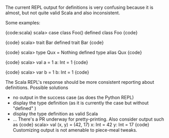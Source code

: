 The current REPL output for definitions is very confusing because it is almost, but not quite valid Scala and also inconsistent.

Some examples:

{code:scala}
scala> case class Foo()
defined class Foo
{code}

{code}
scala> trait Bar
defined trait Bar
{code}

{code}
scala> type Qux = Nothing
defined type alias Qux
{code}

{code}
scala> val a = 1
a: Int = 1
{code}

{code}
scala> var b = 1
b: Int = 1
{code}

The Scala REPL's response should be more consistent reporting about definitions.
Possible solutions
- no output in the success case (as does the Python REPL)
- display the type definition (as it is currently the case but without "defined" )
- display the type definition as valid Scala
- ...
There's a PR underway for pretty-printing. Also consider output such as
{code}
scala> val (x, y) = (42, 17)
x: Int = 42
y: Int = 17
{code}
Customizing output is not amenable to piece-meal tweaks.
